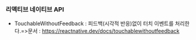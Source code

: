 ### 리액티브 네이티브 API

- TouchableWithoutFeedback : 피드백(시각적 반응)없이 터치 이벤트를 처리한다.=>문서 : https://reactnative.dev/docs/touchablewithoutfeedback
